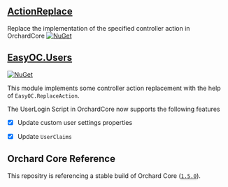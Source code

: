 ## [ActionReplace](src/EasyOC.ReplaceAction)
Replace the implementation of the specified controller action in OrchardCore
[![NuGet](https://img.shields.io/nuget/v/EasyOC.Users.svg)](https://www.nuget.org/packages/EasyOC.Users)

## [EasyOC.Users](src/EasyOC.Users)
[![NuGet](https://img.shields.io/nuget/v/EasyOC.Users.svg)](https://www.nuget.org/packages/EasyOC.Users)

This module implements some controller action replacement with the help of `EasyOC.ReplaceAction`.

The UserLogin Script in OrchardCore now supports the following features

- [x] Update custom user settings properties
- [x] Update `UserClaims`


## Orchard Core Reference

This repositry is referencing a stable build of Orchard Core ([`1.5.0`](https://www.nuget.org/packages/OrchardCore.Module.Targets/1.5.0)).




